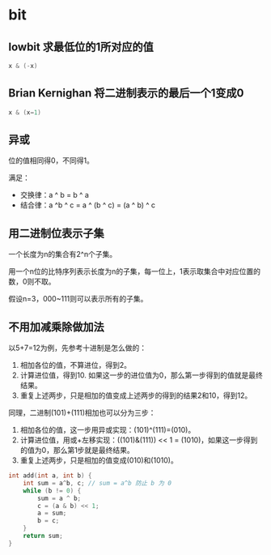 # bit

## lowbit 求最低位的1所对应的值

```c
x & (-x)
```

## Brian Kernighan 将二进制表示的最后一个1变成0

```c
x & (x−1)
```

## 异或

位的值相同得0，不同得1。

满足：

- 交换律：a ^ b = b ^ a
- 结合律：a ^b ^ c = a ^ (b ^ c) = (a ^ b) ^ c

## 用二进制位表示子集

一个长度为n的集合有2^n个子集。

用一个n位的比特序列表示长度为n的子集，每一位上，1表示取集合中对应位置的数，0则不取。

假设n=3，000~111则可以表示所有的子集。

## 不用加减乘除做加法

以5+7=12为例，先参考十进制是怎么做的：

1. 相加各位的值，不算进位，得到2。
2. 计算进位值，得到10. 如果这一步的进位值为0，那么第一步得到的值就是最终结果。
3. 重复上述两步，只是相加的值变成上述两步的得到的结果2和10，得到12。

同理，二进制(101)+(111)相加也可以分为三步：

1. 相加各位的值，这一步用异或实现：(101)^(111)=(010)。
2. 计算进位值，用或+左移实现：((101)&(111)) << 1 = (1010)，如果这一步得到的值为0，那么第1步就是最终结果。
3. 重复上述两步，只是相加的值变成(010)和(1010)。

```c
int add(int a, int b) {
    int sum = a^b, c; // sum = a^b 防止 b 为 0
    while (b != 0) {
        sum = a ^ b;
        c = (a & b) << 1;
        a = sum;
        b = c;
    }
    return sum;
}
```
